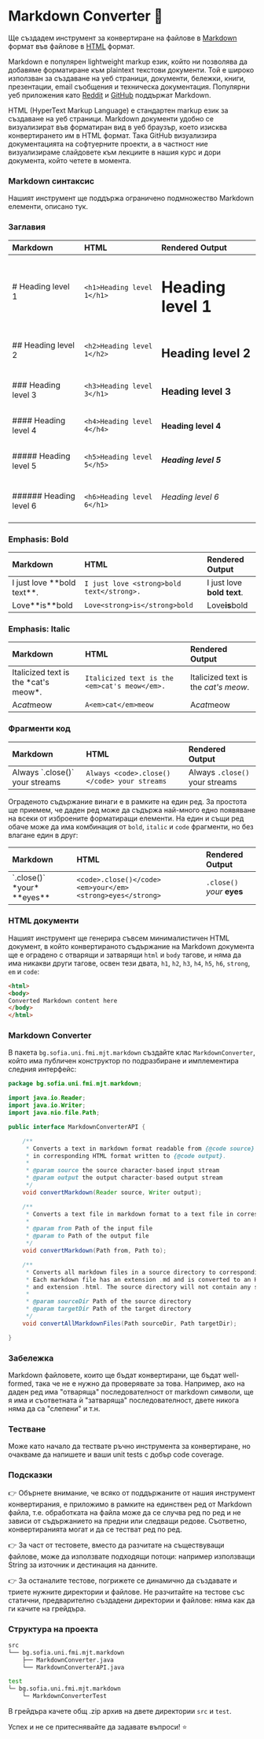 # Markdown Converter :page_facing_up:

Ще създадем инструмент за конвертиране на файлове в [Markdown](https://www.markdownguide.org/getting-started/) формат във файлове в [HTML](https://www.w3schools.com/html/) формат.

Markdown е популярен lightweight markup език, който ни позволява да добавяме форматиране към plaintext текстови документи. Той е широко използван за създаване на уеб страници, документи, бележки, книги, презентации, email съобщения и техническа документация. Популярни уеб приложения като [Reddit](https://www.reddit.com) и [GitHub](https://github.com) поддържат Markdown.

HTML (HyperText Markup Language) е стандартен markup език за създаване на уеб страници.
Markdown документи удобно се визуализират във форматиран вид в уеб браузър, което изисква конвертирането им в HTML формат. Така GitHub визуализира документацията на софтуерните проекти, а в частност ние визуализираме слайдовете към лекциите в нашия курс и дори документа, който четете в момента.

### Markdown синтаксис

Нашият инструмент ще поддържа ограничено подмножество Markdown елементи, описано тук.

### Заглавия

| Markdown               | HTML                       | Rendered Output          |
| :--------------------- | :------------------------- | :----------------------- |
| # Heading level 1      | `<h1>Heading level 1</h1>` | <h1>Heading level 1</h1> |
| ## Heading level 2     | `<h2>Heading level 1</h2>` | <h2>Heading level 2</h2> |
| ### Heading level 3    | `<h3>Heading level 3</h1>` | <h3>Heading level 3</h3> |
| #### Heading level 4   | `<h4>Heading level 4</h4>` | <h4>Heading level 4</h4> |
| ##### Heading level 5  | `<h5>Heading level 5</h5>` | <h5>Heading level 5</h5> |
| ###### Heading level 6 | `<h6>Heading level 6</h1>` | <h6>Heading level 6</h6> |

### Emphasis: Bold

| Markdown                       | HTML                                      | Rendered Output                         |
| :----------------------------- | :---------------------------------------- | :-------------------------------------- |
| I just love \*\*bold text\*\*. | `I just love <strong>bold text</strong>.` | I just love <strong>bold text</strong>. |
| Love\*\*is\*\*bold             | `Love<strong>is</strong>bold`             | Love<strong>is</strong>bold             |

### Emphasis: Italic

| Markdown                               | HTML                                          | Rendered Output                             |
| :------------------------------------- | :-------------------------------------------- | :------------------------------------------ |
| Italicized text is the \*cat's meow\*. | `Italicized text is the <em>cat's meow</em>.` | Italicized text is the <em>cat's meow</em>. |
| A*cat*meow                             | `A<em>cat</em>meow`                           | A<em>cat</em>meow                           |

### Фрагменти код

| Markdown                         | HTML                                        | Rendered Output                           |
| :------------------------------- | :------------------------------------------ | :---------------------------------------- |
| Always \`.close()\` your streams | `Always <code>.close()</code> your streams` | Always <code>.close()</code> your streams |

Ограденото съдържание винаги е в рамките на един ред. За простота ще приемем, че даден ред може да съдържа най-много едно появяване на всеки от изброените форматиращи елементи.
На един и същи ред обаче може да има комбинация от `bold`, `italic` и `code` фрагменти, но без влагане един в друг: 

| Markdown                           | HTML                                                        | Rendered Output                                           |
| :--------------------------------- | :---------------------------------------------------------- | :-------------------------------------------------------- |
| \`.close()\` \*your\* \*\*eyes\*\* | `<code>.close()</code> <em>your</em> <strong>eyes</strong>` | <code>.close()</code> <em>your</em> <strong>eyes</strong> |

### HTML документи

Нашият инструмент ще генерира съвсем минималистичен HTML документ, в който конвертираното съдържание на Markdown документа ще е оградено с отварящи и затварящи `html` и `body` тагове, и няма да има никакви други тагове, освен тези двата, `h1`, `h2`, `h3`, `h4`, `h5`, `h6`, `strong`, `em` и `code`:

```html
<html>
<body>
Converted Markdown content here
</body>
</html>
```

### Markdown Converter

В пакета `bg.sofia.uni.fmi.mjt.markdown` създайте клас `MarkdownConverter`, който има публичен конструктор по подразбиране и имплементира следния интерфейс:

```java
package bg.sofia.uni.fmi.mjt.markdown;

import java.io.Reader;
import java.io.Writer;
import java.nio.file.Path;

public interface MarkdownConverterAPI {

    /**
     * Converts a text in markdown format readable from {@code source} to a text
     * in corresponding HTML format written to {@code output}.
     *
     * @param source the source character-based input stream
     * @param output the output character-based output stream
     */
    void convertMarkdown(Reader source, Writer output);

    /**
     * Converts a text file in markdown format to a text file in corresponding HTML format.
     *
     * @param from Path of the input file
     * @param to Path of the output file
     */
    void convertMarkdown(Path from, Path to);

    /**
     * Converts all markdown files in a source directory to corresponding HTML files in the target directory.
     * Each markdown file has an extension .md and is converted to an HTML file with the same name
     * and extension .html. The source directory will not contain any subdirectories.
     *
     * @param sourceDir Path of the source directory
     * @param targetDir Path of the target directory
     */
    void convertAllMarkdownFiles(Path sourceDir, Path targetDir);

}
```

### Забележка

Markdown файловете, които ще бъдат конвертирани, ще бъдат well-formed, така че не е нужно да проверявате за това. Например, ако на даден ред има "отваряща" последователност от markdown символи, ще я има и съответната ѝ "затваряща" последователност, двете никога няма да са "слепени" и т.н.

### Тестване

Може като начало да тествате ръчно инструмента за конвертиране, но очакваме да напишете и ваши unit tests с добър code coverage.

### Подсказки

:point_right: Обърнете внимание, че всяко от поддържаните от нашия инструмент конвертирания, е приложимо в рамките на единствен ред от Markdown файла, т.е. обработката на файла може да се случва ред по ред и не зависи от съдържанието на предни или следващи редове. Съответно, конвертиранията могат и да се тестват ред по ред.

:point_right: За част от тестовете, вместо да разчитате на съществуващи файлове, може да използвате подходящи потоци: например използващи String за източник и дестинация на данните.

:point_right: За останалите тестове, погрижете се динамично да създавате и триете нужните директории и файлове. Не разчитайте на тестове със статични, предварително създадени директории и файлове: няма как да ги качите на грейдъра.

### Структура на проекта

```bash
src
└── bg.sofia.uni.fmi.mjt.markdown
    ├── MarkdownConverter.java
    └── MarkdownConverterAPI.java

test
└─ bg.sofia.uni.fmi.mjt.markdown
    └─ MarkdownConverterTest
```

В грейдъра качете общ .zip архив на двете директории `src` и `test`.

Успех и не се притеснявайте да задавате въпроси! :star:
